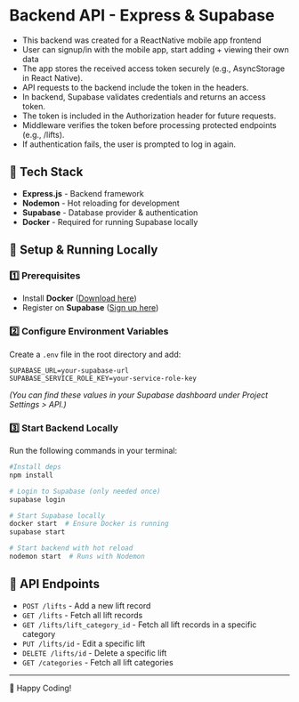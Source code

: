 # Backend API - Express & Supabase
- This backend was created for a ReactNative mobile app frontend
- User can signup/in with the mobile app, start adding + viewing their own data
- The app stores the received access token securely (e.g., AsyncStorage in React Native).
- API requests to the backend include the token in the headers.
- In backend, Supabase validates credentials and returns an access token.
- The token is included in the Authorization header for future requests.
- Middleware verifies the token before processing protected endpoints (e.g., /lifts).
- If authentication fails, the user is prompted to log in again.

## 📌 Tech Stack
- **Express.js** - Backend framework
- **Nodemon** - Hot reloading for development
- **Supabase** - Database provider & authentication
- **Docker** - Required for running Supabase locally

## 🚀 Setup & Running Locally

### 1️⃣ Prerequisites
- Install **Docker** ([Download here](https://www.docker.com/))
- Register on **Supabase** ([Sign up here](https://supabase.com/))

### 2️⃣ Configure Environment Variables
Create a `.env` file in the root directory and add:
```env
SUPABASE_URL=your-supabase-url
SUPABASE_SERVICE_ROLE_KEY=your-service-role-key
```
*(You can find these values in your Supabase dashboard under Project Settings > API.)*

### 3️⃣ Start Backend Locally
Run the following commands in your terminal:
```sh
#Install deps
npm install

# Login to Supabase (only needed once)
supabase login

# Start Supabase locally
docker start  # Ensure Docker is running
supabase start

# Start backend with hot reload
nodemon start  # Runs with Nodemon
```

## 📡 API Endpoints
- `POST /lifts` - Add a new lift record
- `GET /lifts` - Fetch all lift records
- `GET /lifts/lift_category_id` - Fetch all lift records in a specific category
- `PUT /lifts/id` - Edit a specific lift
- `DELETE /lifts/id` - Delete a specific lift
- `GET /categories` - Fetch all lift categories
---

🚀 Happy Coding!

